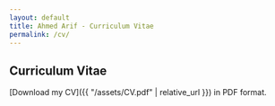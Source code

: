 ```yaml
---
layout: default
title: Ahmed Arif - Curriculum Vitae
permalink: /cv/
---
```

## Curriculum Vitae

[Download my CV]({{ "/assets/CV.pdf" | relative_url }}) in PDF format.